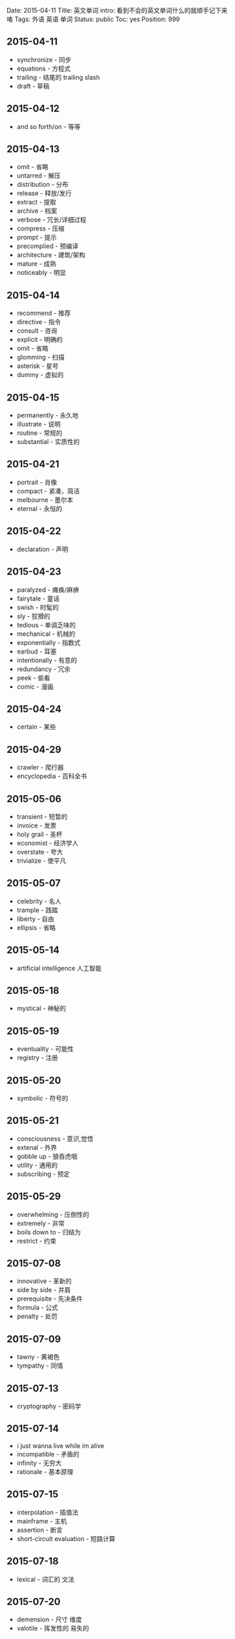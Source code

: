 Date: 2015-04-11
Title: 英文单词
intro: 看到不会的英文单词什么的就顺手记下来咯
Tags: 外语 英语 单词
Status: public
Toc: yes
Position: 999

## 2015-04-11

- synchronize	- 同步
- equations - 方程式
- trailing - 结尾的	trailing slash
- draft - 草稿

## 2015-04-12
- and so forth/on - 等等

## 2015-04-13
- omit - 省略
- untarred - 解压
- distribution - 分布
- release - 释放/发行
- extract - 提取
- archive - 档案
- verbose - 冗长/详细过程
- compress - 压缩
- prompt - 提示
- precomplied - 预编译
- architecture - 建筑/架构
- mature - 成熟
- noticeably - 明显

## 2015-04-14
- recommend - 推荐
- directive - 指令
- consult - 咨询
- explicit - 明确的
- omit - 省略
- glomming - 扫描
- asterisk - 星号
- dummy - 虚拟的

## 2015-04-15
- permanently - 永久地
- illustrate - 说明
- routine - 常规的
- substantial - 实质性的

## 2015-04-21
- portrait - 肖像
- compact - 紧凑，简洁
- melbourne - 墨尔本
- eternal - 永恒的

## 2015-04-22
- declaration - 声明

## 2015-04-23
- paralyzed - 瘫痪/麻痹
- fairytale - 童话
- swish - 时髦的
- sly - 狡猾的
- tedious - 单调乏味的
- mechanical - 机械的
- exponentially - 指数式
- earbud - 耳塞
- intentionally - 有意的
- redundancy - 冗余
- peek - 偷看
- comic - 漫画

## 2015-04-24
- certain - 某些

## 2015-04-29
- crawler - 爬行器
- encyclopedia - 百科全书

## 2015-05-06
- transient - 短暂的
- invoice - 发票
- holy grail - 圣杯
- economist - 经济学人
- overstate - 夸大
- trivialize - 使平凡

## 2015-05-07
- celebrity - 名人
- trample - 践踏
- liberty - 自由
- ellipsis - 省略

## 2015-05-14
- artificial intelligence 人工智能

## 2015-05-18
- mystical - 神秘的

## 2015-05-19
- eventuality - 可能性
- registry - 注册

## 2015-05-20
- symbolic - 符号的

## 2015-05-21
- consciousness - 意识,觉悟
- extenal - 外界
- gobble up - 狼吞虎咽
- utility - 通用的
- subscribing - 预定

## 2015-05-29
- overwhelming - 压倒性的
- extremely - 非常
- boils down to - 归结为
- restrict - 约束

## 2015-07-08
- innovative - 革新的
- side by side - 并肩
- prerequisite - 先决条件
- formula - 公式
- penalty - 处罚

## 2015-07-09
- tawny - 黄褐色
- tympathy - 同情

## 2015-07-13
- cryptography - 密码学

## 2015-07-14
- i just wanna live while im alive
- incompatible - 矛盾的
- infinity - 无穷大
- rationale - 基本原理

## 2015-07-15
- interpolation - 插值法
- mainframe - 主机
- assertion - 断言
- short-circuit evaluation - 短路计算

## 2015-07-18
- lexical - 词汇的 文法

## 2015-07-20
- demension - 尺寸 维度
- valotile - 挥发性的 易失的

